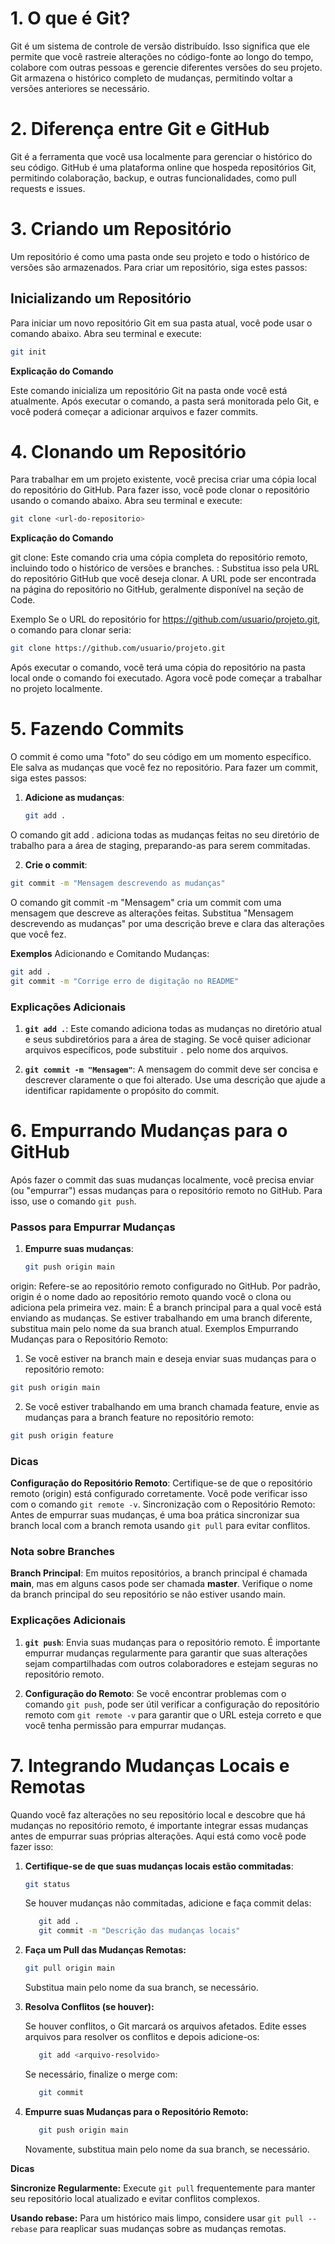 # 1. O que é Git?
Git é um sistema de controle de versão distribuído. Isso significa que ele permite que você rastreie alterações no código-fonte ao longo do tempo, colabore com outras pessoas e gerencie diferentes versões do seu projeto.
Git armazena o histórico completo de mudanças, permitindo voltar a versões anteriores se necessário.

# 2. Diferença entre Git e GitHub
Git é a ferramenta que você usa localmente para gerenciar o histórico do seu código.
GitHub é uma plataforma online que hospeda repositórios Git, permitindo colaboração, backup, e outras funcionalidades, como pull requests e issues.

# 3. Criando um Repositório
Um repositório é como uma pasta onde seu projeto e todo o histórico de versões são armazenados. Para criar um repositório, siga estes passos:

## Inicializando um Repositório

Para iniciar um novo repositório Git em sua pasta atual, você pode usar o comando abaixo. Abra seu terminal e execute:

```bash
git init
```
**Explicação do Comando**

Este comando inicializa um repositório Git na pasta onde você está atualmente. Após executar o comando, a pasta será monitorada pelo Git, e você poderá começar a adicionar arquivos e fazer commits.

# 4. Clonando um Repositório
Para trabalhar em um projeto existente, você precisa criar uma cópia local do repositório do GitHub. Para fazer isso, você pode clonar o repositório usando o comando abaixo. Abra seu terminal e execute:
```bash
git clone <url-do-repositorio>
```
**Explicação do Comando**

git clone: Este comando cria uma cópia completa do repositório remoto, incluindo todo o histórico de versões e branches.
<url-do-repositorio>: Substitua isso pela URL do repositório GitHub que você deseja clonar. A URL pode ser encontrada na página do repositório no GitHub, geralmente disponível na seção de Code.

Exemplo
Se o URL do repositório for https://github.com/usuario/projeto.git, o comando para clonar seria:
```bash
git clone https://github.com/usuario/projeto.git
```
Após executar o comando, você terá uma cópia do repositório na pasta local onde o comando foi executado. Agora você pode começar a trabalhar no projeto localmente.

# 5. Fazendo Commits

O commit é como uma "foto" do seu código em um momento específico. Ele salva as mudanças que você fez no repositório. Para fazer um commit, siga estes passos:

1. **Adicione as mudanças**:
   ```bash
   git add .

O comando git add . adiciona todas as mudanças feitas no seu diretório de trabalho para a área de staging, preparando-as para serem commitadas.

2. **Crie o commit**:
 ```bash
git commit -m "Mensagem descrevendo as mudanças"
 ```
O comando git commit -m "Mensagem" cria um commit com uma mensagem que descreve as alterações feitas. Substitua "Mensagem descrevendo as mudanças" por uma descrição breve e clara das alterações que você fez.

**Exemplos**
Adicionando e Comitando Mudanças:
 ```bash
git add .
git commit -m "Corrige erro de digitação no README"
 ```

### **Explicações Adicionais**

1. **`git add .`**: Este comando adiciona todas as mudanças no diretório atual e seus subdiretórios para a área de staging. Se você quiser adicionar arquivos específicos, pode substituir `.` pelo nome dos arquivos.

2. **`git commit -m "Mensagem"`**: A mensagem do commit deve ser concisa e descrever claramente o que foi alterado. Use uma descrição que ajude a identificar rapidamente o propósito do commit.

# 6. Empurrando Mudanças para o GitHub

Após fazer o commit das suas mudanças localmente, você precisa enviar (ou "empurrar") essas mudanças para o repositório remoto no GitHub. Para isso, use o comando `git push`. 

### Passos para Empurrar Mudanças

1. **Empurre suas mudanças**:
   ```bash
   git push origin main

origin: Refere-se ao repositório remoto configurado no GitHub. Por padrão, origin é o nome dado ao repositório remoto quando você o clona ou adiciona pela primeira vez.
main: É a branch principal para a qual você está enviando as mudanças. Se estiver trabalhando em uma branch diferente, substitua main pelo nome da sua branch atual.
Exemplos
Empurrando Mudanças para o Repositório Remoto:

1. Se você estiver na branch main e deseja enviar suas mudanças para o repositório remoto:

 ```bash
git push origin main
```

2. Se você estiver trabalhando em uma branch chamada feature, envie as mudanças para a branch feature no repositório remoto:

 ```bash
git push origin feature
```

### **Dicas**

**Configuração do Repositório Remoto**: Certifique-se de que o repositório remoto (origin) está configurado corretamente. Você pode verificar isso com o comando `git remote -v`.
Sincronização com o Repositório Remoto: Antes de empurrar suas mudanças, é uma boa prática sincronizar sua branch local com a branch remota usando `git pull` para evitar conflitos.

### **Nota sobre Branches**

**Branch Principal**: Em muitos repositórios, a branch principal é chamada **main**, mas em alguns casos pode ser chamada **master**. Verifique o nome da branch principal do seu repositório se não estiver usando main.


### **Explicações Adicionais**

1. **`git push`**: Envia suas mudanças para o repositório remoto. É importante empurrar mudanças regularmente para garantir que suas alterações sejam compartilhadas com outros colaboradores e estejam seguras no repositório remoto.

2. **Configuração do Remoto**: Se você encontrar problemas com o comando `git push`, pode ser útil verificar a configuração do repositório remoto com `git remote -v` para garantir que o URL esteja correto e que você tenha permissão para empurrar mudanças.

# 7. Integrando Mudanças Locais e Remotas

Quando você faz alterações no seu repositório local e descobre que há mudanças no repositório remoto, é importante integrar essas mudanças antes de empurrar suas próprias alterações. Aqui está como você pode fazer isso:

1. **Certifique-se de que suas mudanças locais estão commitadas**:
   ```bash
   git status
   ```
    Se houver mudanças não commitadas, adicione e faça commit delas:

    ```bash
       git add .
       git commit -m "Descrição das mudanças locais"
    ```
2. **Faça um Pull das Mudanças Remotas:**
   ```bash
   git pull origin main
   ```
   Substitua main pelo nome da sua branch, se necessário.

3. **Resolva Conflitos (se houver):**

   Se houver conflitos, o Git marcará os arquivos afetados. Edite esses arquivos para resolver os conflitos e depois adicione-os:
    ```bash
       git add <arquivo-resolvido>
    ```
      Se necessário, finalize o merge com:
   
    ```bash
       git commit
    ```
4. **Empurre suas Mudanças para o Repositório Remoto:**
    ```bash
       git push origin main
    ```
    Novamente, substitua main pelo nome da sua branch, se necessário.

**Dicas** 

**Sincronize Regularmente:** Execute `git pull` frequentemente para manter seu repositório local atualizado e evitar conflitos complexos.

**Usando rebase:**  Para um histórico mais limpo, considere usar `git pull --rebase` para reaplicar suas mudanças sobre as mudanças remotas.






